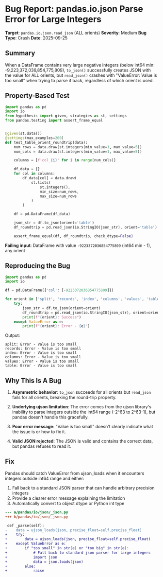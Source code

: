 # Bug Report: pandas.io.json Parse Error for Large Integers

**Target**: `pandas.io.json.read_json` (ALL orients)
**Severity**: Medium
**Bug Type**: Crash
**Date**: 2025-09-25

## Summary

When a DataFrame contains very large negative integers (below int64 min: -9,223,372,036,854,775,809), `to_json()` successfully creates JSON with the value for ALL orients, but `read_json()` crashes with "ValueError: Value is too small" when trying to parse it back, regardless of which orient is used.

## Property-Based Test

```python
import pandas as pd
import io
from hypothesis import given, strategies as st, settings
from pandas.testing import assert_frame_equal


@given(st.data())
@settings(max_examples=200)
def test_table_orient_roundtrip(data):
    num_rows = data.draw(st.integers(min_value=1, max_value=5))
    num_cols = data.draw(st.integers(min_value=1, max_value=5))

    columns = [f'col_{i}' for i in range(num_cols)]

    df_data = {}
    for col in columns:
        df_data[col] = data.draw(
            st.lists(
                st.integers(),
                min_size=num_rows,
                max_size=num_rows
            )
        )

    df = pd.DataFrame(df_data)

    json_str = df.to_json(orient='table')
    df_roundtrip = pd.read_json(io.StringIO(json_str), orient='table')

    assert_frame_equal(df, df_roundtrip, check_dtype=False)
```

**Failing input**: DataFrame with value `-9223372036854775809` (int64 min - 1), any orient

## Reproducing the Bug

```python
import pandas as pd
import io

df = pd.DataFrame({'col': [-9223372036854775809]})

for orient in ['split', 'records', 'index', 'columns', 'values', 'table']:
    try:
        json_str = df.to_json(orient=orient)
        df_roundtrip = pd.read_json(io.StringIO(json_str), orient=orient)
        print(f"{orient}: Success")
    except ValueError as e:
        print(f"{orient}: Error - {e}")
```

Output:
```
split: Error - Value is too small
records: Error - Value is too small
index: Error - Value is too small
columns: Error - Value is too small
values: Error - Value is too small
table: Error - Value is too small
```

## Why This Is A Bug

1. **Asymmetric behavior**: `to_json` succeeds for all orients but `read_json` fails for all orients, breaking the round-trip property.

2. **Underlying ujson limitation**: The error comes from the ujson library's inability to parse integers outside the int64 range (-2^63 to 2^63-1), but pandas doesn't handle this gracefully.

3. **Poor error message**: "Value is too small" doesn't clearly indicate what the issue is or how to fix it.

4. **Valid JSON rejected**: The JSON is valid and contains the correct data, but pandas refuses to read it.

## Fix

Pandas should catch ValueError from ujson_loads when it encounters integers outside int64 range and either:
1. Fall back to a standard JSON parser that can handle arbitrary precision integers
2. Provide a clearer error message explaining the limitation
3. Automatically convert to object dtype or Python int type

```diff
--- a/pandas/io/json/_json.py
+++ b/pandas/io/json/_json.py

 def _parse(self):
-    data = ujson_loads(json, precise_float=self.precise_float)
+    try:
+        data = ujson_loads(json, precise_float=self.precise_float)
+    except ValueError as e:
+        if "too small" in str(e) or "too big" in str(e):
+            # Fall back to standard json parser for large integers
+            import json
+            data = json.loads(json)
+        else:
+            raise